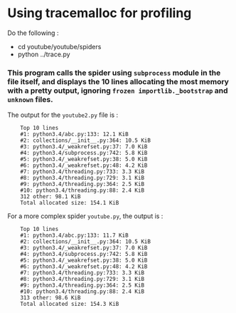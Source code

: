 # Using tracemalloc for profiling

Do the following : 

* cd youtube/youtube/spiders
* python ../trace.py

### This program calls the spider using `subprocess` module in the file itself, and displays the 10 lines allocating the most memory with a pretty output, ignoring `frozen importlib._bootstrap` and `unknown` files.

The output for the `youtube2.py` file is :

		Top 10 lines
		#1: python3.4/abc.py:133: 12.1 KiB
		#2: collections/__init__.py:364: 10.5 KiB
		#3: python3.4/_weakrefset.py:37: 7.0 KiB
		#4: python3.4/subprocess.py:742: 5.8 KiB
		#5: python3.4/_weakrefset.py:38: 5.0 KiB
		#6: python3.4/_weakrefset.py:48: 4.2 KiB
		#7: python3.4/threading.py:733: 3.3 KiB
		#8: python3.4/threading.py:729: 3.1 KiB
		#9: python3.4/threading.py:364: 2.5 KiB
		#10: python3.4/threading.py:88: 2.4 KiB
		312 other: 98.1 KiB
		Total allocated size: 154.1 KiB

For a more complex spider `youtube.py`, the output is :

		Top 10 lines
		#1: python3.4/abc.py:133: 11.7 KiB
		#2: collections/__init__.py:364: 10.5 KiB
		#3: python3.4/_weakrefset.py:37: 7.0 KiB
		#4: python3.4/subprocess.py:742: 5.8 KiB
		#5: python3.4/_weakrefset.py:38: 5.0 KiB
		#6: python3.4/_weakrefset.py:48: 4.2 KiB
		#7: python3.4/threading.py:733: 3.3 KiB
		#8: python3.4/threading.py:729: 3.1 KiB
		#9: python3.4/threading.py:364: 2.5 KiB
		#10: python3.4/threading.py:88: 2.4 KiB
		313 other: 98.6 KiB
		Total allocated size: 154.3 KiB

